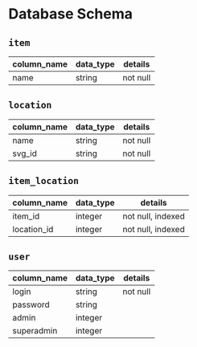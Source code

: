 # Database Schema

## `item`

| column_name | data_type | details  |
| ----------- | --------- | -------- |
| name        | string    | not null |

## `location`
| column_name  | data_type | details  |
| ------------ | --------- | -------- |
| name         | string    | not null |
| svg_id       | string    | not null | 

## `item_location`
| column_name | data_type | details           |
| ----------- | --------- | ----------------- |
| item_id     | integer   | not null, indexed |
| location_id | integer   | not null, indexed |

## `user`
| column_name  | data_type | details  |
| ------------ | --------- | -------- |
| login        | string    | not null |
| password     | string    |          |
| admin        | integer   |          |
| superadmin   | integer   |          |
